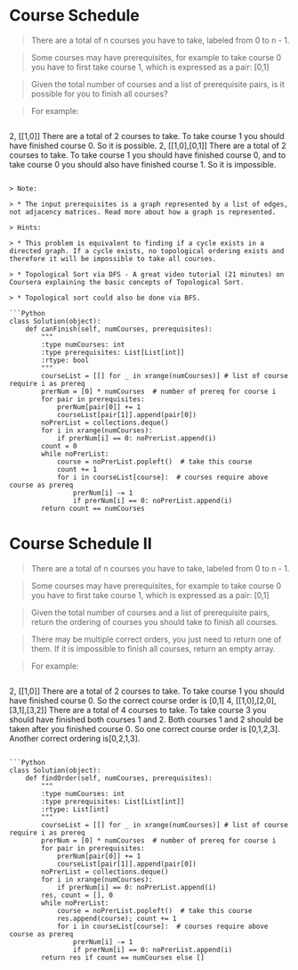 # Course Schedule

> There are a total of n courses you have to take, labeled from 0 to n - 1.

> Some courses may have prerequisites, for example to take course 0 you have to first take course 1, which is expressed as a pair: [0,1]

> Given the total number of courses and a list of prerequisite pairs, is it possible for you to finish all courses?

> For example:

> ```
2, [[1,0]]
There are a total of 2 courses to take. To take course 1 you should have finished course 0. So it is possible.
2, [[1,0],[0,1]]
There are a total of 2 courses to take. To take course 1 you should have finished course 0, and to take course 0 you should also have finished course 1. So it is impossible.
```

> Note:

> * The input prerequisites is a graph represented by a list of edges, not adjacency matrices. Read more about how a graph is represented.

> Hints:

> * This problem is equivalent to finding if a cycle exists in a directed graph. If a cycle exists, no topological ordering exists and therefore it will be impossible to take all courses.

> * Topological Sort via DFS - A great video tutorial (21 minutes) on Coursera explaining the basic concepts of Topological Sort.

> * Topological sort could also be done via BFS.

```Python
class Solution(object):
    def canFinish(self, numCourses, prerequisites):
        """
        :type numCourses: int
        :type prerequisites: List[List[int]]
        :rtype: bool
        """
        courseList = [[] for _ in xrange(numCourses)] # list of course require i as prereq
        prerNum = [0] * numCourses  # number of prereq for course i
        for pair in prerequisites:
            prerNum[pair[0]] += 1
            courseList[pair[1]].append(pair[0])
        noPrerList = collections.deque()
        for i in xrange(numCourses):
            if prerNum[i] == 0: noPrerList.append(i)
        count = 0
        while noPrerList:
            course = noPrerList.popleft()  # take this course
            count += 1
            for i in courseList[course]:  # courses require above course as prereq
                prerNum[i] -= 1
                if prerNum[i] == 0: noPrerList.append(i)
        return count == numCourses
```

# Course Schedule II

> There are a total of n courses you have to take, labeled from 0 to n - 1.

> Some courses may have prerequisites, for example to take course 0 you have to first take course 1, which is expressed as a pair: [0,1]

> Given the total number of courses and a list of prerequisite pairs, return the ordering of courses you should take to finish all courses.

> There may be multiple correct orders, you just need to return one of them. If it is impossible to finish all courses, return an empty array.

> For example:

> ```
2, [[1,0]]
There are a total of 2 courses to take. To take course 1 you should have finished course 0. So the correct course order is [0,1]
4, [[1,0],[2,0],[3,1],[3,2]]
There are a total of 4 courses to take. To take course 3 you should have finished both courses 1 and 2. Both courses 1 and 2 should be taken after you finished course 0. So one correct course order is [0,1,2,3]. Another correct ordering is[0,2,1,3].
```

```Python
class Solution(object):
    def findOrder(self, numCourses, prerequisites):
        """
        :type numCourses: int
        :type prerequisites: List[List[int]]
        :rtype: List[int]
        """
        courseList = [[] for _ in xrange(numCourses)] # list of course require i as prereq
        prerNum = [0] * numCourses  # number of prereq for course i
        for pair in prerequisites:
            prerNum[pair[0]] += 1
            courseList[pair[1]].append(pair[0])
        noPrerList = collections.deque()
        for i in xrange(numCourses):
            if prerNum[i] == 0: noPrerList.append(i)
        res, count = [], 0
        while noPrerList:
            course = noPrerList.popleft()  # take this course
            res.append(course); count += 1
            for i in courseList[course]:  # courses require above course as prereq
                prerNum[i] -= 1
                if prerNum[i] == 0: noPrerList.append(i)
        return res if count == numCourses else []
```
